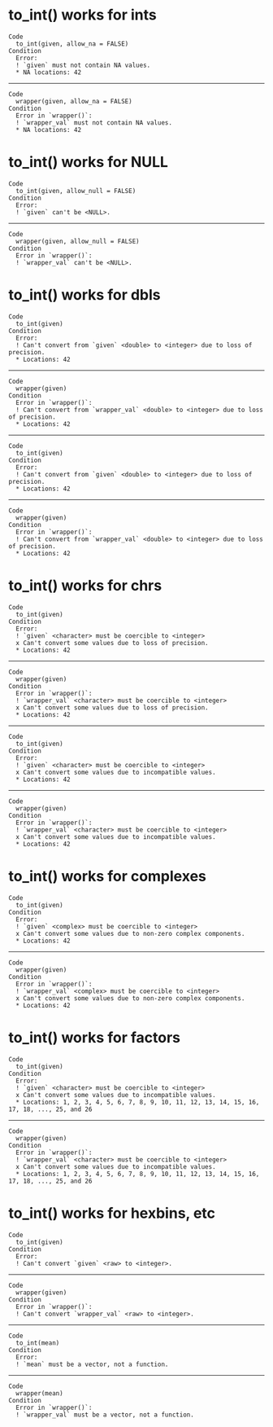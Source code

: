 # to_int() works for ints

    Code
      to_int(given, allow_na = FALSE)
    Condition
      Error:
      ! `given` must not contain NA values.
      * NA locations: 42

---

    Code
      wrapper(given, allow_na = FALSE)
    Condition
      Error in `wrapper()`:
      ! `wrapper_val` must not contain NA values.
      * NA locations: 42

# to_int() works for NULL

    Code
      to_int(given, allow_null = FALSE)
    Condition
      Error:
      ! `given` can't be <NULL>.

---

    Code
      wrapper(given, allow_null = FALSE)
    Condition
      Error in `wrapper()`:
      ! `wrapper_val` can't be <NULL>.

# to_int() works for dbls

    Code
      to_int(given)
    Condition
      Error:
      ! Can't convert from `given` <double> to <integer> due to loss of precision.
      * Locations: 42

---

    Code
      wrapper(given)
    Condition
      Error in `wrapper()`:
      ! Can't convert from `wrapper_val` <double> to <integer> due to loss of precision.
      * Locations: 42

---

    Code
      to_int(given)
    Condition
      Error:
      ! Can't convert from `given` <double> to <integer> due to loss of precision.
      * Locations: 42

---

    Code
      wrapper(given)
    Condition
      Error in `wrapper()`:
      ! Can't convert from `wrapper_val` <double> to <integer> due to loss of precision.
      * Locations: 42

# to_int() works for chrs

    Code
      to_int(given)
    Condition
      Error:
      ! `given` <character> must be coercible to <integer>
      x Can't convert some values due to loss of precision.
      * Locations: 42

---

    Code
      wrapper(given)
    Condition
      Error in `wrapper()`:
      ! `wrapper_val` <character> must be coercible to <integer>
      x Can't convert some values due to loss of precision.
      * Locations: 42

---

    Code
      to_int(given)
    Condition
      Error:
      ! `given` <character> must be coercible to <integer>
      x Can't convert some values due to incompatible values.
      * Locations: 42

---

    Code
      wrapper(given)
    Condition
      Error in `wrapper()`:
      ! `wrapper_val` <character> must be coercible to <integer>
      x Can't convert some values due to incompatible values.
      * Locations: 42

# to_int() works for complexes

    Code
      to_int(given)
    Condition
      Error:
      ! `given` <complex> must be coercible to <integer>
      x Can't convert some values due to non-zero complex components.
      * Locations: 42

---

    Code
      wrapper(given)
    Condition
      Error in `wrapper()`:
      ! `wrapper_val` <complex> must be coercible to <integer>
      x Can't convert some values due to non-zero complex components.
      * Locations: 42

# to_int() works for factors

    Code
      to_int(given)
    Condition
      Error:
      ! `given` <character> must be coercible to <integer>
      x Can't convert some values due to incompatible values.
      * Locations: 1, 2, 3, 4, 5, 6, 7, 8, 9, 10, 11, 12, 13, 14, 15, 16, 17, 18, ..., 25, and 26

---

    Code
      wrapper(given)
    Condition
      Error in `wrapper()`:
      ! `wrapper_val` <character> must be coercible to <integer>
      x Can't convert some values due to incompatible values.
      * Locations: 1, 2, 3, 4, 5, 6, 7, 8, 9, 10, 11, 12, 13, 14, 15, 16, 17, 18, ..., 25, and 26

# to_int() works for hexbins, etc

    Code
      to_int(given)
    Condition
      Error:
      ! Can't convert `given` <raw> to <integer>.

---

    Code
      wrapper(given)
    Condition
      Error in `wrapper()`:
      ! Can't convert `wrapper_val` <raw> to <integer>.

---

    Code
      to_int(mean)
    Condition
      Error:
      ! `mean` must be a vector, not a function.

---

    Code
      wrapper(mean)
    Condition
      Error in `wrapper()`:
      ! `wrapper_val` must be a vector, not a function.

